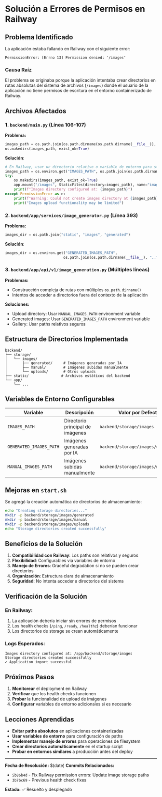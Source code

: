 # Solución a Errores de Permisos en Railway

## Problema Identificado

La aplicación estaba fallando en Railway con el siguiente error:

```
PermissionError: [Errno 13] Permission denied: '/images'
```

### Causa Raíz

El problema se originaba porque la aplicación intentaba crear directorios en rutas absolutas del sistema de archivos (`/images`) donde el usuario de la aplicación no tiene permisos de escritura en el entorno containerizado de Railway.

## Archivos Afectados

### 1. `backend/main.py` (Línea 106-107)

**Problema:**
```python
images_path = os.path.join(os.path.dirname(os.path.dirname(__file__)), "images")
os.makedirs(images_path, exist_ok=True)
```

**Solución:**
```python
# En Railway, usar un directorio relativo o variable de entorno para storage
images_path = os.environ.get("IMAGES_PATH", os.path.join(os.path.dirname(__file__), "storage", "images"))
try:
    os.makedirs(images_path, exist_ok=True)
    app.mount("/images", StaticFiles(directory=images_path), name="images")
    print(f"Images directory configured at: {images_path}")
except PermissionError as e:
    print(f"Warning: Could not create images directory at {images_path}: {e}")
    print("Images upload functionality may be limited")
```

### 2. `backend/app/services/image_generator.py` (Línea 393)

**Problema:**
```python
images_dir = os.path.join("static", "images", "generated")
```

**Solución:**
```python
images_dir = os.environ.get("GENERATED_IMAGES_PATH", 
                           os.path.join(os.path.dirname(__file__), "..", "..", "storage", "images", "generated"))
```

### 3. `backend/app/api/v1/image_generation.py` (Múltiples líneas)

**Problemas:**
- Construcción compleja de rutas con múltiples `os.path.dirname()`
- Intentos de acceder a directorios fuera del contexto de la aplicación

**Soluciones:**
- Upload directory: Usar `MANUAL_IMAGES_PATH` environment variable
- Generated images: Usar `GENERATED_IMAGES_PATH` environment variable
- Gallery: Usar paths relativos seguros

## Estructura de Directorios Implementada

```
backend/
├── storage/
│   └── images/
│       ├── generated/     # Imágenes generadas por IA
│       ├── manual/        # Imágenes subidas manualmente
│       └── uploads/       # Otros uploads
├── static/               # Archivos estáticos del backend
└── app/
    └── ...
```

## Variables de Entorno Configurables

| Variable | Descripción | Valor por Defecto |
|----------|-------------|-------------------|
| `IMAGES_PATH` | Directorio principal de imágenes | `backend/storage/images` |
| `GENERATED_IMAGES_PATH` | Imágenes generadas por IA | `backend/storage/images/generated` |
| `MANUAL_IMAGES_PATH` | Imágenes subidas manualmente | `backend/storage/images/manual` |

## Mejoras en `start.sh`

Se agregó la creación automática de directorios de almacenamiento:

```bash
echo "Creating storage directories..."
mkdir -p backend/storage/images/generated
mkdir -p backend/storage/images/manual
mkdir -p backend/storage/images/uploads
echo "Storage directories created successfully"
```

## Beneficios de la Solución

1. **Compatibilidad con Railway**: Los paths son relativos y seguros
2. **Flexibilidad**: Configurables via variables de entorno
3. **Manejo de Errores**: Graceful degradation si no se pueden crear directorios
4. **Organización**: Estructura clara de almacenamiento
5. **Seguridad**: No intenta acceder a directorios del sistema

## Verificación de la Solución

### En Railway:
1. La aplicación debería iniciar sin errores de permisos
2. Los health checks (`/ping`, `/ready`, `/healthz`) deberían funcionar
3. Los directorios de storage se crean automáticamente

### Logs Esperados:
```
Images directory configured at: /app/backend/storage/images
Storage directories created successfully
✓ Application import successful
```

## Próximos Pasos

1. **Monitorear** el deployment en Railway
2. **Verificar** que los health checks funcionen
3. **Probar** la funcionalidad de upload de imágenes
4. **Configurar** variables de entorno adicionales si es necesario

## Lecciones Aprendidas

- **Evitar paths absolutos** en aplicaciones containerizadas
- **Usar variables de entorno** para configuración de paths
- **Implementar manejo de errores** para operaciones de filesystem
- **Crear directorios automáticamente** en el startup script
- **Probar en entornos similares** a producción antes del deploy

---

**Fecha de Resolución:** $(date)
**Commits Relacionados:** 
- `5b86b4d` - Fix Railway permission errors: Update image storage paths
- `3b7bc69` - Previous health check fixes

**Estado:** ✅ Resuelto y desplegado
